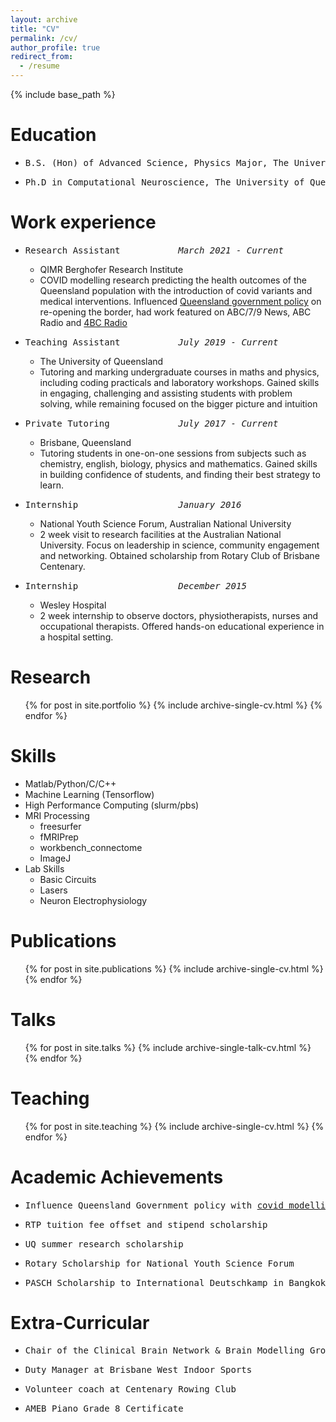 ```yaml
---
layout: archive
title: "CV"
permalink: /cv/
author_profile: true
redirect_from:
  - /resume
---
```


{% include base_path %}

Education
======
* <pre>B.S. (Hon) of Advanced Science, Physics Major, The University of Queensland <i>February 2017 - July 2021</i></pre>
* <pre>Ph.D in Computational Neuroscience, The University of Queensland            <i>October 2021 - In Progress</i></pre>                   

Work experience
======
* <pre>Research Assistant           <i>March 2021 - Current</i></pre>
  * QIMR Berghofer Research Institute
  * COVID modelling research predicting the health outcomes of the Queensland population with the introduction of covid variants and medical interventions. Influenced [Queensland government policy](https://www.covid19.qld.gov.au/__data/assets/pdf_file/0030/216939/qimr-berghofer-modelling-covid-in-qld-report.pdf) on re-opening the border, had work featured on ABC/7/9 News, ABC Radio and [4BC Radio](https://www.4bc.com.au/hundreds-of-queenslanders-could-die-as-state-reopens-borders-modelling-predicts/)

* <pre>Teaching Assistant           <i>July 2019 - Current</i></pre>
  * The University of Queensland 
  * Tutoring and marking undergraduate courses in maths and physics, including coding practicals and laboratory workshops. Gained skills in engaging, challenging and assisting students with problem solving, while remaining focused on the bigger picture and intuition


* <pre>Private Tutoring             <i>July 2017 - Current</i></pre>                                                                   
  * Brisbane, Queensland
  * Tutoring students in one-on-one sessions from subjects such as chemistry, english, biology, physics and mathematics. Gained skills in building confidence of students, and finding their best strategy to learn.

* <pre>Internship                   <i>January 2016</i></pre>
  * National Youth Science Forum, Australian National University
  * 2 week visit to research facilities at the Australian National University. Focus on leadership in science, community engagement and networking. Obtained scholarship from Rotary Club of Brisbane Centenary.


* <pre>Internship                   <i>December 2015</i></pre>
  * Wesley Hospital
  * 2 week internship to observe doctors, physiotherapists, nurses and occupational therapists. Offered hands-on educational experience in a hospital setting.
  
Research
======
  <ul>{% for post in site.portfolio %}
    {% include archive-single-cv.html %}
  {% endfor %}</ul>

Skills
======
* Matlab/Python/C/C++
* Machine Learning (Tensorflow)
* High Performance Computing (slurm/pbs)
* MRI Processing
  * freesurfer
  * fMRIPrep
  * workbench_connectome
  * ImageJ
* Lab Skills
  * Basic Circuits 
  * Lasers
  * Neuron Electrophysiology 

Publications
======
  <ul>{% for post in site.publications %}
    {% include archive-single-cv.html %}
  {% endfor %}</ul>
  
Talks
======
  <ul>{% for post in site.talks %}
    {% include archive-single-talk-cv.html %}
  {% endfor %}</ul>
  
Teaching
======
  <ul>{% for post in site.teaching %}
    {% include archive-single-cv.html %}
  {% endfor %}</ul>
  
Academic Achievements
======
* <pre>Influence Queensland Government policy with <a href="https://www.covid19.qld.gov.au/__data/assets/pdf_file/0030/216939/qimr-berghofer-modelling-covid-in-qld-report.pdf">covid modelling</a>        <i>2021</i></pre>                                       
* <pre>RTP tuition fee offset and stipend scholarship                     <i>2021</i></pre>                                   
* <pre>UQ summer research scholarship                                     <i>2019</i></pre>                                                       
* <pre>Rotary Scholarship for National Youth Science Forum                <i>2016</i></pre>                                 
* <pre>PASCH Scholarship to International Deutschkamp in Bangkok          <i>2015</i></pre>                         

Extra-Curricular
======
* <pre>Chair of the Clinical Brain Network & Brain Modelling Group Teaching Sessions  <i>2021 - Current</i></pre> 
* <pre>Duty Manager at Brisbane West Indoor Sports                                    <i>2019 - Current</i></pre>
* <pre>Volunteer coach at Centenary Rowing Club                                       <i>2019 - 2020</i></pre>
* <pre>AMEB Piano Grade 8 Certificate                                                 <i>2017</i></pre>
